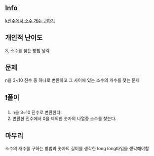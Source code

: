 ## Info
<a href="https://school.programmers.co.kr/learn/courses/30/lessons/92335" rel="nofollow">k진수에서 소수 개수 구하기</a>

##  개인적 난이도
3, 소수를 찾는 방법 생각

##  문제 
n을 3~10 진수 중 하나로 변환하고 그 사이에 있는 소수의 개수를 찾는 문제

## ❗풀이
1. n을 3~10 진수로 변환한다.
2. 변환한 진수에서 0을 제외한 숫자의 나열중 소수를 찾는다.

## 마무리
소수의 개수를 구하는 방법과 숫자의 길이를 생각한 long long타입을 생각해야함